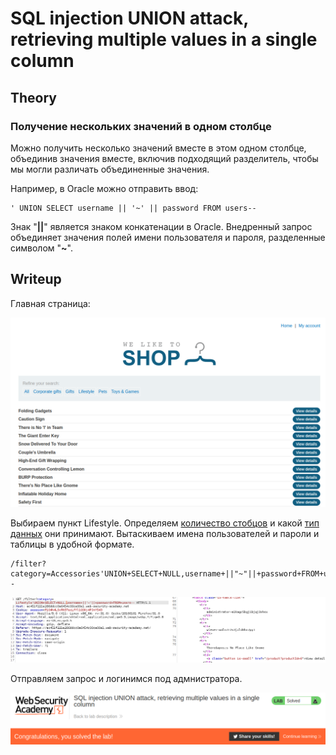 # SQL injection UNION attack, retrieving multiple values in a single column

## Theory

<h3>Получение нескольких значений в одном столбце</h3>

Можно получить несколько значений вместе в этом одном столбце, объединив значения вместе, включив подходящий разделитель, чтобы мы могли различать объединенные значения.

Например, в Oracle можно отправить ввод:
```
' UNION SELECT username || '~' || password FROM users--
```

Знак "**||**" является знаком конкатенации в Oracle. Внедренный запрос объединяет значения полей имени пользователя и пароля, разделенные символом "**~**".

## Writeup

Главная страница:

![](https://github.com/fobblified/Writeups/blob/main/Portswigger/SQL_injection/SQL_injection_UNION_attack_retrieving_multiple_values_in_a_single_column/assets/1.png)

Выбираем пункт Lifestyle. Определяем [количество стобцов](https://github.com/fobblified/Writeups/tree/main/Portswigger/SQL_injection/SQL_injection_UNION_attack_determining_the_number_of_columns_returned_by_the_query) и какой [тип данных](https://github.com/fobblified/Writeups/tree/main/Portswigger/SQL_injection/SQL_injection_UNION_attack_finding_a_column_containing_text) они принимают. Вытаскиваем имена пользователей и пароли и таблицы в удобной формате.
```
/filter?category=Accessories'UNION+SELECT+NULL,username+||"~"||+password+FROM+users--
```

![](https://github.com/fobblified/Writeups/blob/main/Portswigger/SQL_injection/SQL_injection_UNION_attack_retrieving_multiple_values_in_a_single_column/assets/2.png)

Отправляем запрос и логинимся под адмнистратора.

![](https://github.com/fobblified/Writeups/blob/main/Portswigger/SQL_injection/SQL_injection_UNION_attack_retrieving_multiple_values_in_a_single_column/assets/3.png)
